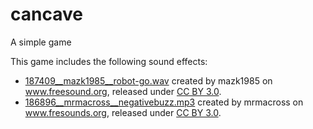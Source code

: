 cancave
=======

A simple game


This game includes the following sound effects:

- [187409__mazk1985__robot-go.wav](http://www.freesound.org/people/mazk1985/sounds/187409/) created by mazk1985 on www.freesound.org, released under [CC BY 3.0](http://creativecommons.org/licenses/by/3.0/). 
- [186896__mrmacross__negativebuzz.mp3](http://www.freesound.org/people/mrmacross/sounds/186896/) created by mrmacross on www.fresounds.org, released under [CC BY 3.0](http://creativecommons.org/licenses/by/3.0/). 
